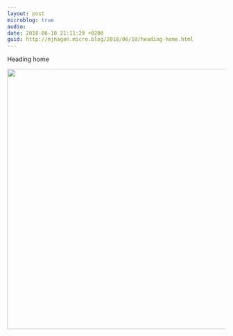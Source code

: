 ```yaml
---
layout: post
microblog: true
audio: 
date: 2018-06-10 21:11:29 +0200
guid: http://mjhagen.micro.blog/2018/06/10/heading-home.html
---
```

Heading home

<img src="http://mjhagen.micro.blog/uploads/2018/81b21ff446.jpg" width="600" height="600" />
